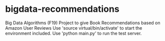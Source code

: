 # bigdata-recommendations
Big Data Algorithms (F19) Project to give Book Recommendations based on Amazon User Reviews
Use 'source virtual/bin/activate' to start the environment included.
Use 'python main.py' to run the test server.
